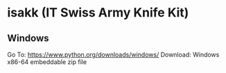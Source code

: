 # isakk (IT Swiss Army Knife Kit)

## Windows
Go To: https://www.python.org/downloads/windows/
Download: Windows x86-64 embeddable zip file
